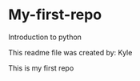 # My-first-repo
Introduction to python 

This readme file was created by: Kyle

This is my first repo